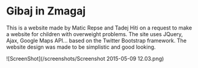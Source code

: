 # Gibaj in Zmagaj

This is a website made by Matic Repse and Tadej Hiti on a request to make a website for children with overweight problems. The site uses JQuery, Ajax, Google Maps API... based on the Twitter Bootstrap framework.
The website design was made to be simplistic and good looking. 

![ScreenShot](/screenshots/Screenshot 2015-05-09 12.03.png)
